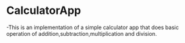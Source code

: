 # CalculatorApp
-This is an implementation of a simple calculator app that does basic operation of addition,subtraction,multiplication and division.
